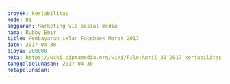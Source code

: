 ```yaml
---
proyek: kerjabilitas
kode: D1
anggaran: Marketing via sosial media
nama: Rubby Emir
title: Pembayaran iklan Facebook Maret 2017
date: 2017-04-30
biaya: 200000
nota: https://wiki.ciptamedia.org/wiki/File:April_30_2017_kerjabilitas_D1_iklan_fb_bulan_april_rubby.jpg
tanggalpelunasan: 2017-04-30
notapelunasan:
---
```

